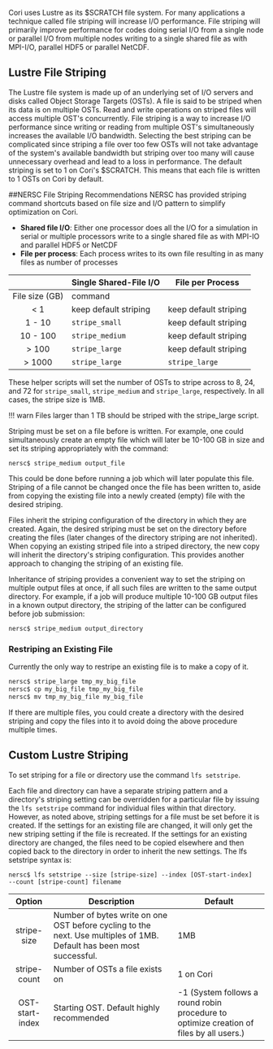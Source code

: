 Cori uses Lustre as its $SCRATCH file system. For many applications a technique
called file striping will increase I/O performance. File striping will
primarily improve performance for codes doing serial I/O from a single node or
parallel I/O from multiple nodes writing to a single shared file as with
MPI-I/O, parallel HDF5 or parallel NetCDF.

## Lustre File Striping
The Lustre file system is made up of an underlying set of I/O servers
and disks called Object Storage Targets (OSTs). A file is said to be
striped when its data is on multiple OSTs. Read and write operations
on striped files will access multiple OST's concurrently. File
striping is a way to increase I/O performance since writing or reading
from multiple OST's simultaneously increases the available I/O
bandwidth. Selecting the best striping can be complicated since
striping a file over too few OSTs will not take advantage of the
system's available bandwidth but striping over too many will cause
unnecessary overhead and lead to a loss in performance. The default
striping is set to 1 on Cori's $SCRATCH. This means that each file is
written to 1 OSTs on Cori by default.

##NERSC File Striping Recommendations
NERSC has provided striping command shortcuts based on file size and
I/O pattern to simplify optimization on Cori.

*   **Shared file I/O**: Either one processor does all the I/O for a simulation in
    serial or multiple processors write to a single shared file as
    with MPI-IO and parallel HDF5 or NetCDF
*   **File per process**: Each process writes to its own file resulting in as many files
    as number of processes

|                | Single Shared-File I/O   | File per Process     |
|:--------------:|--------------------------|----------------------|
| File size (GB) | command                  | 		           |
| &lt; 1         | keep default striping    | keep default striping|
| 1 - 10         | `stripe_small`           | keep default striping|
| 10 - 100       | `stripe_medium`          | keep default striping|
| &gt; 100       | `stripe_large`           | keep default striping|
| &gt; 1000      | `stripe_large`           | `stripe_large`       |


These helper scripts will set the number of OSTs to stripe across to
8, 24, and 72 for `stripe_small`, `stripe_medium` and `stripe_large`,
respectively. In all cases, the stripe size is 1MB.

!!! warn
    Files larger than 1 TB should be striped with the stripe_large script.

Striping must be set on a file before is written. For example, one
could simultaneously create an empty file which will later be 10-100
GB in size and set its striping appropriately with the command:

```shell
nersc$ stripe_medium output_file
```

This could be done before running a job which will later populate this
file. Striping of a file cannot be changed once the file has been
written to, aside from copying the existing file into a newly created
(empty) file with the desired striping.

Files inherit the striping configuration of the directory in which
they are created. Again, the desired striping must be set on the
directory before creating the files (later changes of the directory
striping are not inherited). When copying an existing striped file
into a striped directory, the new copy will inherit the directory's
striping configuration. This provides another approach to changing the
striping of an existing file.

Inheritance of striping provides a convenient way to set the striping
on multiple output files at once, if all such files are written to the
same output directory. For example, if a job will produce multiple
10-100 GB output files in a known output directory, the striping of
the latter can be configured before job submission:

```shell
nersc$ stripe_medium output_directory
```

### Restriping an Existing File

Currently the only way to restripe an existing file is to make a copy
of it.
```bash
nersc$ stripe_large tmp_my_big_file
nersc$ cp my_big_file tmp_my_big_file
nersc$ mv tmp_my_big_file my_big_file
```
If there are multiple files, you could create a directory with the
desired striping and copy the files into it to avoid doing the above
procedure multiple times.

## Custom Lustre Striping

To set striping for a file or directory use the command `lfs
setstripe`.

Each file and directory can have a separate striping pattern and a
directory's striping setting can be overridden for a particular file
by issuing the `lfs setstripe` command for individual files within
that directory. However, as noted above, striping settings for a file
must be set before it is created.  If the settings for an existing
file are changed, it will only get the new striping setting if the
file is recreated. If the settings for an existing directory are
changed, the files need to be copied elsewhere and then copied back to
the directory in order to inherit the new settings. The lfs setstripe
syntax is:

```shell
nersc$ lfs setstripe --size [stripe-size] --index [OST-start-index]
--count [stripe-count] filename
```

| Option         | Description              | Default              |
|:--------------:|--------------------------|----------------------|
| stripe-size    | Number of bytes write on one OST before cycling to the next. Use multiples of 1MB. Default has been most successful. |1MB|
| stripe-count   | Number of OSTs a file exists on|1 on Cori|
| OST-start-index| Starting OST. Default highly recommended| -1 (System follows a round robin procedure to optimize creation of files by all users.)|
